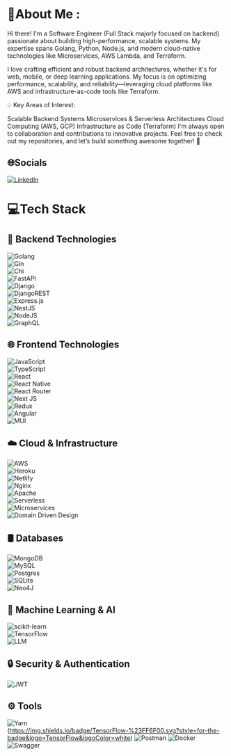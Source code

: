 # 💫About Me :
Hi there! I'm a Software Engineer (Full Stack majorly focused on backend) passionate about building high-performance, scalable systems. My expertise spans Golang, Python, Node.js, and modern cloud-native technologies like Microservices, AWS Lambda, and Terraform.

I love crafting efficient and robust backend architectures, whether it's for web, mobile, or deep learning applications. My focus is on optimizing performance, scalability, and reliability—leveraging cloud platforms like AWS and infrastructure-as-code tools like Terraform.

💡 Key Areas of Interest:

Scalable Backend Systems
Microservices & Serverless Architectures
Cloud Computing (AWS, GCP)
Infrastructure as Code (Terraform)
I'm always open to collaboration and contributions to innovative projects. Feel free to check out my repositories, and let’s build something awesome together! 🚀


## 🌐Socials
[![LinkedIn](https://img.shields.io/badge/LinkedIn-%230077B5.svg?logo=linkedin&logoColor=white)](https://linkedin.com/in/https://www.linkedin.com/in/syed-muhammad-ali-akhtar-261417212/) 

# 💻Tech Stack
## 🚀 Backend Technologies  
![Golang](https://img.shields.io/badge/go-%2300ADD8.svg?style=for-the-badge&logo=go&logoColor=white)  
![Gin](https://img.shields.io/badge/gin-%23000000.svg?style=for-the-badge&logo=go&logoColor=white)  
![Chi](https://img.shields.io/badge/chi-%23007ACC.svg?style=for-the-badge&logo=go&logoColor=white)  
![FastAPI](https://img.shields.io/badge/FastAPI-009688.svg?style=for-the-badge&logo=fastapi&logoColor=white)  
![Django](https://img.shields.io/badge/django-%23092E20.svg?style=for-the-badge&logo=django&logoColor=white)  
![DjangoREST](https://img.shields.io/badge/DJANGO-REST-ff1709?style=for-the-badge&logo=django&logoColor=white&color=ff1709&labelColor=gray)  
![Express.js](https://img.shields.io/badge/express.js-%23404d59.svg?style=for-the-badge&logo=express&logoColor=%2361DAFB)  
![NestJS](https://img.shields.io/badge/nestjs-%23E0234E.svg?style=for-the-badge&logo=nestjs&logoColor=white)  
![NodeJS](https://img.shields.io/badge/node.js-6DA55F?style=for-the-badge&logo=node.js&logoColor=white)  
![GraphQL](https://img.shields.io/badge/-GraphQL-E10098?style=for-the-badge&logo=graphql&logoColor=white)  

## 🌐 Frontend Technologies  
![JavaScript](https://img.shields.io/badge/javascript-%23323330.svg?style=for-the-badge&logo=javascript&logoColor=%23F7DF1E)  
![TypeScript](https://img.shields.io/badge/typescript-%23007ACC.svg?style=for-the-badge&logo=typescript&logoColor=white)  
![React](https://img.shields.io/badge/react-%2320232a.svg?style=for-the-badge&logo=react&logoColor=%2361DAFB)  
![React Native](https://img.shields.io/badge/react_native-%2320232a.svg?style=for-the-badge&logo=react&logoColor=%2361DAFB)  
![React Router](https://img.shields.io/badge/React_Router-CA4245?style=for-the-badge&logo=react-router&logoColor=white)  
![Next JS](https://img.shields.io/badge/Next-black?style=for-the-badge&logo=next.js&logoColor=white)  
![Redux](https://img.shields.io/badge/redux-%23593d88.svg?style=for-the-badge&logo=redux&logoColor=white)  
![Angular](https://img.shields.io/badge/angular-%23DD0031.svg?style=for-the-badge&logo=angular&logoColor=white)  
![MUI](https://img.shields.io/badge/MUI-%230081CB.svg?style=for-the-badge&logo=material-ui&logoColor=white)  

## ☁️ Cloud & Infrastructure  
![AWS](https://img.shields.io/badge/AWS-%23FF9900.svg?style=for-the-badge&logo=amazon-aws&logoColor=white)  
![Heroku](https://img.shields.io/badge/heroku-%23430098.svg?style=for-the-badge&logo=heroku&logoColor=white)  
![Netlify](https://img.shields.io/badge/netlify-%23000000.svg?style=for-the-badge&logo=netlify&logoColor=#00C7B7)  
![Nginx](https://img.shields.io/badge/nginx-%23009639.svg?style=for-the-badge&logo=nginx&logoColor=white)  
![Apache](https://img.shields.io/badge/apache-%23D42029.svg?style=for-the-badge&logo=apache&logoColor=white)  
![Serverless](https://img.shields.io/badge/Serverless-%23FD5750.svg?style=for-the-badge&logo=serverless&logoColor=white)  
![Microservices](https://img.shields.io/badge/Microservices-%23FF9A00.svg?style=for-the-badge&logo=architectural-design&logoColor=white)  
![Domain Driven Design](https://img.shields.io/badge/DDD-%23092E20.svg?style=for-the-badge&logo=design&logoColor=white)  

## 🛢️ Databases  
![MongoDB](https://img.shields.io/badge/MongoDB-%234ea94b.svg?style=for-the-badge&logo=mongodb&logoColor=white)  
![MySQL](https://img.shields.io/badge/mysql-%2300f.svg?style=for-the-badge&logo=mysql&logoColor=white)  
![Postgres](https://img.shields.io/badge/postgres-%23316192.svg?style=for-the-badge&logo=postgresql&logoColor=white)  
![SQLite](https://img.shields.io/badge/sqlite-%2307405e.svg?style=for-the-badge&logo=sqlite&logoColor=white)  
![Neo4J](https://img.shields.io/badge/Neo4j-008CC1?style=for-the-badge&logo=neo4j&logoColor=white)  

## 🤖 Machine Learning & AI  
![scikit-learn](https://img.shields.io/badge/scikit--learn-%23F7931E.svg?style=for-the-badge&logo=scikit-learn&logoColor=white)  
![TensorFlow](https://img.shields.io/badge/TensorFlow-FF6F00?style=for-the-badge&logo=tensorflow&logoColor=white)  
![LLM](https://img.shields.io/badge/LLM-%23000000.svg?style=for-the-badge&logo=openai&logoColor=white)  

## 🔒 Security & Authentication  
![JWT](https://img.shields.io/badge/JWT-black?style=for-the-badge&logo=JSON%20web%20tokens)  

## ⚙️ Tools  
![Yarn](https://img.shields.io/badge/yarn-%232C8EBB.svg?style=for-the-badge&logo=yarn&logoColor=white)  
(https://img.shields.io/badge/TensorFlow-%23FF6F00.svg?style=for-the-badge&logo=TensorFlow&logoColor=white) ![Postman](https://img.shields.io/badge/Postman-FF6C37?style=for-the-badge&logo=postman&logoColor=white) ![Docker](https://img.shields.io/badge/docker-%230db7ed.svg?style=for-the-badge&logo=docker&logoColor=white) ![Swagger](https://img.shields.io/badge/-Swagger-%23Clojure?style=for-the-badge&logo=swagger&logoColor=white)
